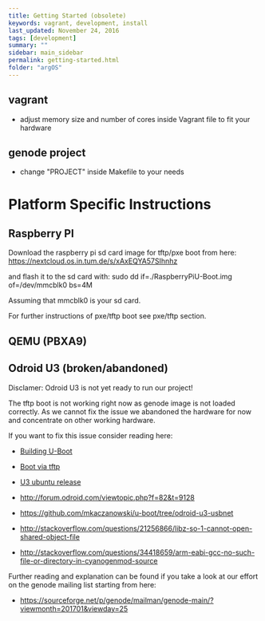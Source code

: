 ```yaml
---
title: Getting Started (obsolete)
keywords: vagrant, development, install
last_updated: November 24, 2016
tags: [development]
summary: ""
sidebar: main_sidebar
permalink: getting-started.html
folder: "argOS"
---
```








## vagrant

  * adjust memory size and number of cores inside Vagrant file to fit your hardware

## genode project

  * change "PROJECT" inside Makefile to your needs

# Platform Specific Instructions

## Raspberry PI

Download the raspberry pi sd card image for tftp/pxe boot from here:
https://nextcloud.os.in.tum.de/s/xAxEQYA57SIhnhz

and flash it to the sd card with:
sudo dd if=./RaspberryPiU-Boot.img of=/dev/mmcblk0 bs=4M

Assuming that mmcblk0 is your sd card.

For further instructions of pxe/tftp boot see pxe/tftp section.


## QEMU (PBXA9)

## Odroid U3 (broken/abandoned)

 Disclamer: Odroid U3 is not yet ready to run our project!

 The tftp boot is not working right now as genode image is not loaded correctly.
 As we cannot fix the issue we abandoned the hardware for now and concentrate on other working hardware.

 If you want to fix this issue consider reading here:

* [Building U-Boot](http://odroid.com/dokuwiki/doku.php?id=en:u3_building_u-boot)

* [Boot via tftp](http://forum.odroid.com/viewtopic.php?f=82&t=9128)

* [U3 ubuntu release](http://odroid.com/dokuwiki/doku.php?id=en:u3_release_linux_ubuntu)

* http://forum.odroid.com/viewtopic.php?f=82&t=9128
* https://github.com/mkaczanowski/u-boot/tree/odroid-u3-usbnet
* http://stackoverflow.com/questions/21256866/libz-so-1-cannot-open-shared-object-file
* http://stackoverflow.com/questions/34418659/arm-eabi-gcc-no-such-file-or-directory-in-cyanogenmod-source

Further reading and explanation can be found if you take a look at our effort on the genode mailing list starting from here:
* https://sourceforge.net/p/genode/mailman/genode-main/?viewmonth=201701&viewday=25
